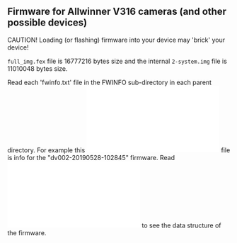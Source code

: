 ## Firmware for Allwinner V316 cameras (and other possible devices)
CAUTION! Loading (or flashing) firmware into your device may 'brick' your device!

`full_img.fex` file is 16777216 bytes size and the internal `2-system.img` file is 11010048 bytes size.

Read each 'fwinfo.txt' file in the FWINFO sub-directory in each parent directory. For example this ![fwinfo.txt](dv002-20190528-102845/FWINFO/fwinfo.txt) file is info for the "dv002-20190528-102845" firmware. Read ![allwinner-V316-firmware-structure.txt](../allwinner-V316-firmware-structure.txt) to see the data structure of the firmware.
